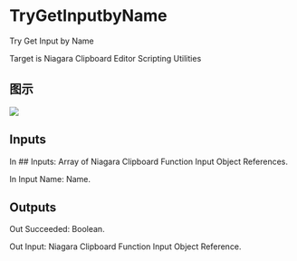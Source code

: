 # TryGetInputbyName

Try Get Input by Name

Target is Niagara Clipboard Editor Scripting Utilities

## 图示

![]($-20221218-19295841.png)

## Inputs

In ## Inputs: Array of Niagara Clipboard Function Input Object References.

In Input Name: Name.  

## Outputs

Out Succeeded: Boolean.

Out Input: Niagara Clipboard Function Input Object Reference.


